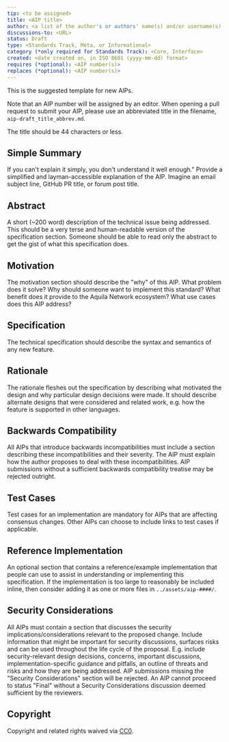 ```yaml
---
tip: <to be assigned>
title: <AIP title>
author: <a list of the author's or authors' name(s) and/or username(s), or name(s) and email(s), e.g. (use with the parentheses or triangular brackets): FirstName LastName (@GitHubUsername), FirstName LastName <foo@bar.com>, FirstName (@GitHubUsername) and GitHubUsername (@GitHubUsername)>
discussions-to: <URL>
status: Draft
type: <Standards Track, Meta, or Informational>
category (*only required for Standards Track): <Core, Interface>
created: <date created on, in ISO 8601 (yyyy-mm-dd) format>
requires (*optional): <AIP number(s)>
replaces (*optional): <AIP number(s)>
---
```


This is the suggested template for new AIPs.

Note that an AIP number will be assigned by an editor. When opening a pull request to submit your AIP, please use an abbreviated title in the filename, `aip-draft_title_abbrev.md`.

The title should be 44 characters or less.

## Simple Summary
If you can't explain it simply, you don't understand it well enough." Provide a simplified and layman-accessible explanation of the AIP. Imagine an email subject line, GitHub PR title, or forum post title.

## Abstract
A short (~200 word) description of the technical issue being addressed. This should be a very terse and human-readable version of the specification section. Someone should be able to read only the abstract to get the gist of what this specification does.

## Motivation
The motivation section should describe the "why" of this AIP. What problem does it solve? Why should someone want to implement this standard? What benefit does it provide to the Aquila Network ecosystem? What use cases does this AIP address?

## Specification
The technical specification should describe the syntax and semantics of any new feature. 

## Rationale
The rationale fleshes out the specification by describing what motivated the design and why particular design decisions were made. It should describe alternate designs that were considered and related work, e.g. how the feature is supported in other languages.

## Backwards Compatibility
All AIPs that introduce backwards incompatibilities must include a section describing these incompatibilities and their severity. The AIP must explain how the author proposes to deal with these incompatibilities. AIP submissions without a sufficient backwards compatibility treatise may be rejected outright.

## Test Cases
Test cases for an implementation are mandatory for AIPs that are affecting consensus changes. Other AIPs can choose to include links to test cases if applicable.

## Reference Implementation
An optional section that contains a reference/example implementation that people can use to assist in understanding or implementing this specification.  If the implementation is too large to reasonably be included inline, then consider adding it as one or more files in `../assets/aip-####/`.

## Security Considerations
All AIPs must contain a section that discusses the security implications/considerations relevant to the proposed change. Include information that might be important for security discussions, surfaces risks and can be used throughout the life cycle of the proposal. E.g. include security-relevant design decisions, concerns, important discussions, implementation-specific guidance and pitfalls, an outline of threats and risks and how they are being addressed. AIP submissions missing the "Security Considerations" section will be rejected. An AIP cannot proceed to status "Final" without a Security Considerations discussion deemed sufficient by the reviewers.

## Copyright
Copyright and related rights waived via [CC0](https://creativecommons.org/publicdomain/zero/1.0/).

